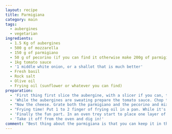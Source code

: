 ```yaml
---
layout: recipe
title: Parmigiana
category: main
tags:
  - aubergines
  - vegetarian
ingredients:
  - 1.5 Kg of aubergines
  - 500 g of mozzarella
  - 150 g of parmigiano
  - 50 g of pecorino (if you can find it otherwise make 200g of parmigiano)
  - 1kg tomato sauce
  - '1 middle white onion, or a shallot that is much better'
  - Fresh basil
  - Rock salt
  - Olive oil
  - Frying oil (sunflower or whatever you can find)
preparation:
  - 'First thing first slice the aubergine, with a slicer if you can, they should be 1cm thick. Place them on a big plate, creating layers if you can, and sprinkle rock salt on top of each layer. Leave them a side for an hour or so. The salt will let the aubergines sweat out a bit of water that make them bitter.'
  - 'While the aubergines are sweating prepare the tomato sauce. Chop the onion/shallot as thin as you can. The thinner the better as they will melt in the sauce. Now in a tall pan put three or four spoons of olive oil and let it heat up. After 30 seconds place toss in the onion, keep steering them with a wooden spoon every 20 seconds and so. Once they are golden add the tomato sauce and the basil leaves. If you break the basil leaves with your hands instead of using a knife is even better, oh the smell that they produce.  Reduce the heat to the minimum and let the sauce simmer there while you prepare the rest.'
  - "Now the cheese. Grate both the parmigiano and the pecorino and mix them together in a bow. Than slice the mozzarella with a knife, I know it's hard to get decent slices, but try to get them down to 1 or 2 cm max."
  - "Frying time! Put 1 to 2 finger of frying oil in a pan. While it's heating up, get rid of the water the aubergines produced and dry each one of them with kitchen paper. To check if the oil is ready, take a small piece of aubergine and gently place it in the oil, if the oil start to bubble you are ready to go. So now you need to fry each slice of aubergine individually. Please don't toss all of them in the pan, just be patient and fry each one of them. I don't really have a way to check when they are ready, well for sure you should avoid to burn them or get them crispy. I would say they should be still nice and soft. Once a slice is ready place it in kitchen paper to get rid of the oil in excess."
  - 'Finally the fun part. In an oven trey start to place one layer of aubergines, one of tomato sauce, one of mozzarella and sprinkled parmiggiano, and start again from the aubergines. Go on until you finish all the ingredients. Usually I manage 3 or 4 levels. Important part is to finish with the mozzarella and a looooot of cheese.  And now put the whole thing in the oven for 30 min at 180 degrees.'
  - 'Take it off from the oven and dig in!'
comment: "Best thing about the parmigiana is that you can keep it in the fridge for few days. You can eat it warm or cold, it doesn't mater, it's delicious anyway."
---
```

